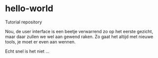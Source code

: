 # hello-world
Tutorial repository

Nou, de user interface is een beetje verwarrend zo op het eerste gezicht, maar daar zullen we wel aan gewend raken.  Zo gaat het altijd met nieuwe tools, je moet er even aan wennen.

Echt snel is het niet ...
